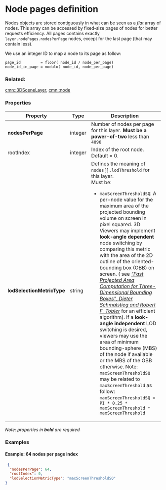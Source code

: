 # Node pages definition



Nodes objects are stored contiguously in what can be seen as a _flat_ array of nodes. This array can be accessed by fixed-size pages of nodes for better requests efficiency.
All pages contains exactly `layer.nodePages.nodesPerPage` nodes, except for the last page (that may contain less).

We use an integer ID to map a node to its page as follow:
 ```
page_id         = floor( node_id / node_per_page)
node_id_in_page = modulo( node_id, node_per_page)
 ```



### Related:

[cmn::3DSceneLayer](3DSceneLayer.cmn.md), [cmn::node](node.cmn.md)
### Properties

| Property | Type | Description |
| --- | --- | --- |
| **nodesPerPage** | integer | Number of nodes per page for this layer. **Must be a power-of-two** less than `4096` |
| rootIndex | integer | Index of the root node.  Default = 0. |
| **lodSelectionMetricType** | string | Defines the meaning of `nodes[].lodThreshold` for this layer.<div>Must be:<ul><li>`maxScreenThresholdSQ`: A per-node value for the maximum area of the projected bounding volume on screen in pixel squared. 3D Viewers may implement **look-angle dependent** node switching by comparing this metric with the area of the 2D outline of the oriented-bounding box (OBB) on screen. ( see [_"Fast Projected Area Computation for Three-Dimensional Bounding Boxes", Dieter Schmalstieg and Robert F. Tobler_](https://pdfs.semanticscholar.org/1f59/8266e387cf367702d16acf5a4e02cc72cb99.pdf) for an efficient algorithm). If a **look-angle independent** LOD switching is desired, viewers may use the area of minimum bounding-sphere (MBS) of the node if available or the MBS of the OBB otherwise. Note:  `maxScreenThresholdSQ` may be related to `maxScreenThreshold` as follow:  `maxScreenThresholdSQ = PI * 0.25 * maxScreenThreshold * maxScreenThreshold`</li></ul></div> |

*Note: properties in **bold** are required*

### Examples 

#### Example: 64 nodes per page index 

```json
 {
  "nodesPerPage": 64,
  "rootIndex": 0,
  "lodSelectionMetricType": "maxScreenThresholdSQ"
} 
```

